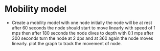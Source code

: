 # Mobility model

* Create a mobility model with one node initially the node will be at rest after 60 seconds the node should start to move linearly with speed of 1 mps then after  180 seconds the node dives to depth with 0.1 mps after 300 seconds turn the node at 2 dps and at 360 again the node moves linearly. plot the graph to track the movement of node.

